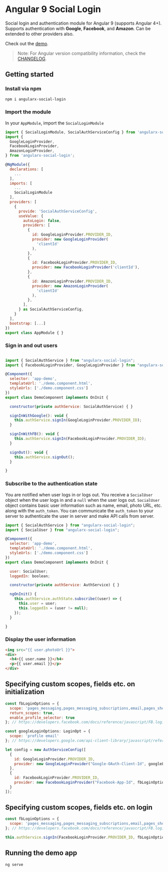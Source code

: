 # Angular 9 Social Login

Social login and authentication module for Angular 9 (supports Angular 4+). Supports authentication with **Google**, **Facebook**, and **Amazon**. Can be extended to other providers also.

Check out the [demo](https://abacritt.github.io/angularx-social-login/).

> Note: For Angular version compatibility information, check the [CHANGELOG](CHANGELOG.md).

## Getting started

### Install via npm

```sh
npm i angularx-social-login
```

### Import the module

In your `AppModule`, import the `SocialLoginModule`

```javascript
import { SocialLoginModule, SocialAuthServiceConfig } from 'angularx-social-login';
import {
  GoogleLoginProvider,
  FacebookLoginProvider,
  AmazonLoginProvider,
} from 'angularx-social-login';

@NgModule({
  declarations: [
    ...
  ],
  imports: [
    ...
    SocialLoginModule
  ],
  providers: [
    {
      provide: 'SocialAuthServiceConfig',
      useValue: {
        autoLogin: false,
        providers: [
          {
            id: GoogleLoginProvider.PROVIDER_ID,
            provider: new GoogleLoginProvider(
              'clientId'
            ),
          },
          {
            id: FacebookLoginProvider.PROVIDER_ID,
            provider: new FacebookLoginProvider('clientId'),
          },
          {
            id: AmazonLoginProvider.PROVIDER_ID,
            provider: new AmazonLoginProvider(
              'clientId'
            ),
          },
        ],
      } as SocialAuthServiceConfig,
    }
  ],
  bootstrap: [...]
})
export class AppModule { }
```

### Sign in and out users

```javascript

import { SocialAuthService } from "angularx-social-login";
import { FacebookLoginProvider, GoogleLoginProvider } from "angularx-social-login";

@Component({
  selector: 'app-demo',
  templateUrl: './demo.component.html',
  styleUrls: ['./demo.component.css']
})
export class DemoComponent implements OnInit {

  constructor(private authService: SocialAuthService) { }

  signInWithGoogle(): void {
    this.authService.signIn(GoogleLoginProvider.PROVIDER_ID);
  }

  signInWithFB(): void {
    this.authService.signIn(FacebookLoginProvider.PROVIDER_ID);
  }

  signOut(): void {
    this.authService.signOut();
  }

}
```

### Subscribe to the authentication state

You are notified when user logs in or logs out. You receive a `SocialUser` object when the user logs in and a `null` when the user logs out. `SocialUser` object contains basic user information such as name, email, photo URL, etc. along with the `auth_token`. You can communicate the `auth_token` to your server to authenticate the user in server and make API calls from server.

```javascript
import { SocialAuthService } from "angularx-social-login";
import { SocialUser } from "angularx-social-login";

@Component({
  selector: 'app-demo',
  templateUrl: './demo.component.html',
  styleUrls: ['./demo.component.css']
})
export class DemoComponent implements OnInit {

  user: SocialUser;
  loggedIn: boolean;

  constructor(private authService: AuthService) { }

  ngOnInit() {
    this.authService.authState.subscribe((user) => {
      this.user = user;
      this.loggedIn = (user != null);
    });
  }

}
```

### Display the user information

```html
<img src="{{ user.photoUrl }}">
<div>
  <h4>{{ user.name }}</h4>
  <p>{{ user.email }}</p>
</div>
```

## Specifying custom scopes, fields etc. on initialization

```javascript
const fbLoginOptions = {
  scope: 'pages_messaging,pages_messaging_subscriptions,email,pages_show_list,manage_pages',
  return_scopes: true,
  enable_profile_selector: true
}; // https://developers.facebook.com/docs/reference/javascript/FB.login/v2.11

const googleLoginOptions: LoginOpt = {
  scope: 'profile email'
}; // https://developers.google.com/api-client-library/javascript/reference/referencedocs#gapiauth2clientconfig

let config = new AuthServiceConfig([
  {
    id: GoogleLoginProvider.PROVIDER_ID,
    provider: new GoogleLoginProvider("Google-OAuth-Client-Id", googleLoginOptions)
  },
  {
    id: FacebookLoginProvider.PROVIDER_ID,
    provider: new FacebookLoginProvider("Facebook-App-Id", fbLoginOptions)
  }
]);
```

## Specifying custom scopes, fields etc. on login

```javascript
const fbLoginOptions = {
  scope: 'pages_messaging,pages_messaging_subscriptions,email,pages_show_list,manage_pages'
}; // https://developers.facebook.com/docs/reference/javascript/FB.login/v2.11

this.authService.signIn(FacebookLoginProvider.PROVIDER_ID, fbLoginOptions);
```

## Running the demo app

```sh
ng serve
```
